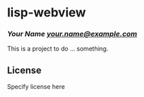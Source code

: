 # lisp-webview
### _Your Name <your.name@example.com>_

This is a project to do ... something.

## License

Specify license here

